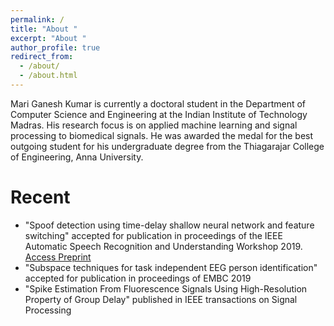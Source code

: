 ```yaml
---
permalink: /
title: "About "
excerpt: "About "
author_profile: true
redirect_from: 
  - /about/
  - /about.html
---
```


Mari Ganesh Kumar is currently a doctoral student in the Department of Computer Science and Engineering at the Indian Institute of Technology Madras. His research focus is on applied machine learning and signal processing to biomedical signals. He was awarded the medal for the best outgoing student for his undergraduate degree from the Thiagarajar College of Engineering, Anna University.


Recent
======
* "Spoof detection using time-delay shallow neural network and feature switching" accepted for publication in proceedings of the IEEE Automatic Speech Recognition and Understanding Workshop 2019. [Access Preprint](https://mariganeshkumar.github.io/publication/2019-01-01-Spoof-detection-using-x-vector-and-feature-switching)
* "Subspace techniques for task independent EEG person identification" accepted for publication in proceedings of EMBC 2019
* "Spike Estimation From Fluorescence Signals Using High-Resolution Property of Group Delay" published in IEEE transactions on Signal Processing